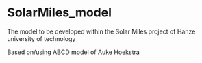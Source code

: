 # SolarMiles_model
The model to be developed within the Solar Miles project of Hanze university of technology

Based on/using ABCD model of Auke Hoekstra
